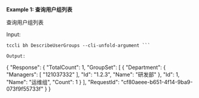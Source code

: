 **Example 1: 查询用户组列表**

查询用户组列表

Input: 

```
tccli bh DescribeUserGroups --cli-unfold-argument ```

Output: 
```
{
    "Response": {
        "TotalCount": 1,
        "GroupSet": [
            {
                "Department": {
                    "Managers": [
                        "121037332"
                    ],
                    "Id": "1.2.3",
                    "Name": "研发部"
                },
                "Id": 1,
                "Name": "运维组",
                "Count": 1
            }
        ],
        "RequestId": "cf80aeee-b651-4f14-9ba9-073f9f55733f"
    }
}
```

